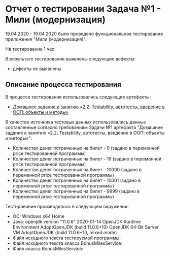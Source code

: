 #  Отчет о тестировании Задача №1 - Мили (модернизация)
19.04.2020 - 19.04.2020 было проведено функциональное тестирование приложения "Мили (модернизация)".

На тестирование 1 час

В результате тестирования выявлены следующие дефекты:
* дефекты не выявлены

## Описание процесса тестирования

В процессе тестирования использовались следующие артефакты:
* [Домашнее задание к занятию «2.2. Testability, автотесты, введение в ООП: объекты и методы»](https://github.com/netology-code/javaqa-homeworks/blob/master/methods/README.md)


В качестве источника тестовых данных использовались данные составленные согласно требованиям Задачи №1 артефакта "Домашнее задание к занятию «2.2. Testability, автотесты, введение в ООП: объекты и методы»":
* Количество денег потраченных на билет - 0 (задано в переменной price тестированной программы)
* Количество денег потраченных на билет - 19 (задано в переменной price тестированной программы)
* Количество денег потраченных на билет - 10000 (задано в переменной price тестированной программы)
* Количество денег потраченных на билет - 10001 (задано в переменной price тестированной программы)
* Количество денег потраченных на билет - 9999 (задано в переменной price тестированной программы)

Тестирование производилось в следующем окружении:
*  ОС: Windows x64 Home
* Java: openjdk version "11.0.6" 2020-01-14
   OpenJDK Runtime Environment AdoptOpenJDK (build 11.0.6+10)
   OpenJDK 64-Bit Server VM AdoptOpenJDK (build 11.0.6+10, mixed mode)
* Файл исходного текста тестируемой программы:  
* Файл исходного текста класса BonusMilesService: 
* Файл класса BonusMilesService: 
